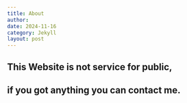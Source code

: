 ```yaml
---
title: About
author: 
date: 2024-11-16
category: Jekyll
layout: post
---
```


## This Website is not service for public,
## if you got anything you can contact me.
